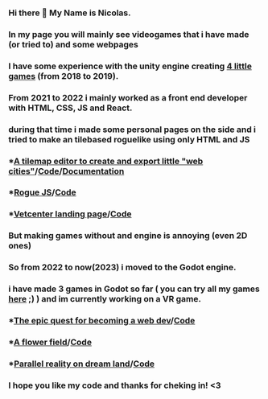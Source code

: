 ### Hi there 👋 My Name is Nicolas.
### In my page you will mainly see videogames that i have made (or tried to) and some webpages
### I have some experience with the unity engine creating [4 little games](https://cranile.itch.io/) (from 2018 to 2019).
### From 2021 to 2022 i mainly worked as a front end developer with HTML, CSS, JS and React.
### during that time i made some personal pages on the side and i tried to make an tilebased roguelike using only HTML and JS
### *[A tilemap editor to create and export little "web cities"](https://tohaheavyindustries.gitlab.io/WebCities/)/[Code](https://gitlab.com/tohaheavyindustries/WebCities)/[Documentation](https://cranile.gitbook.io/web-cities/)
### *[Rogue JS](https://nicolascrapanzano.github.io/Simple-Rogue/)/[Code](https://github.com/NicolasCrapanzano/Simple-Rogue)
### *[Vetcenter landing page](https://nicolascrapanzano.github.io/vetcenterLanding/)/[Code](https://github.com/NicolasCrapanzano/vetcenterLanding)
### But making games without and engine is annoying (even 2D ones)
### So from 2022 to now(2023) i moved to the Godot engine.
### i have made 3 games in Godot so far ( you can try all my games [here](https://cranile.itch.io/) ;) ) and im currently working on a VR game.
### *[The epic quest for becoming a web dev](https://cranile.itch.io/the-epic-quest-for-becoming-a-web-dev)/[Code](https://github.com/NicolasCrapanzano/ludumdare51)
### *[A flower field](https://cranile.itch.io/a-flower-field)/[Code](https://github.com/NicolasCrapanzano/A-flower-field-32bitjam-)
### *[Parallel reality on dream land](https://cranile.itch.io/parallel-reality-on-dream-land)/[Code](https://github.com/NicolasCrapanzano/LSDJAM2022)
### I hope you like my code and thanks for cheking in! <3

<!--
**NicolasCrapanzano/NicolasCrapanzano** is a ✨ _special_ ✨ repository because its `README.md` (this file) appears on your GitHub profile.

Here are some ideas to get you started:

- 🔭 I’m currently working on ...
- 🌱 I’m currently learning ...
- 👯 I’m looking to collaborate on ...
- 🤔 I’m looking for help with ...
- 💬 Ask me about ...
- 📫 How to reach me: ...
- 😄 Pronouns: ...
- ⚡ Fun fact: ...
-->
